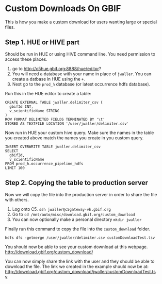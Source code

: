 # Custom Downloads On GBIF 

This is how you make a custom download for users wanting large or special files. 

## Step 1. HUE or HIVE part

Should be run in HUE or using HIVE command line. You need permission to access these places. 

1. go to http://c5hue.gbif.org:8888/hue/editor?
2. You will need a database with your name in place of `jwaller`.  You can create a datbase in HUE using the `+`. 
3. Next go to the `prod_h` database (or latest occurrence hdfs database). 

Run this in the HUE editor to create a table: 

```
CREATE EXTERNAL TABLE jwaller.delimiter_csv (
  gbifId INT,
  v_scientificName STRING  
)
ROW FORMAT DELIMITED FIELDS TERMINATED BY '\t'
STORED AS TEXTFILE LOCATION '/user/jwaller/delimiter.csv'
```

Now run in HUE your custom hive query. Make sure the names in the table you created above match the names you create in you custom query. 

```
INSERT OVERWRITE TABLE jwaller.delimiter_csv
SELECT 
  gbifId, 
  v_scientificName
FROM prod_h.occurrence_pipeline_hdfs
LIMIT 100
```

## Step 2. Copying the table to production server

Now we will copy the file into the production server in order to share the file with others. 

1. Log onto C5. `ssh jwaller@c5gateway-vh.gbif.org`
2. Go to `cd /mnt/auto/misc/download.gbif.org/custom_download`
3. You can now optionally make a personal directory `mkdir jwaller`

Finally run this command to copy the file into the `custom_download` folder. 

```
hdfs dfs -getmerge /user/jwaller/delimiter.csv customDownloadTest.tsv
```

You should now be able to see your custom download at this webpage. 
http://download.gbif.org/custom_download/

You can now simply share the link with the user and they should be able to download the file. The link we created in the example should now be at: 
http://download.gbif.org/custom_download/jwaller/customDownloadTest.tsv




